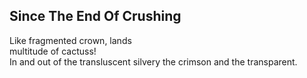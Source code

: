 Since The End Of Crushing
-------------------------
Like fragmented crown, lands  
multitude of cactuss!  
In and out of the transluscent silvery the crimson and the transparent.  
